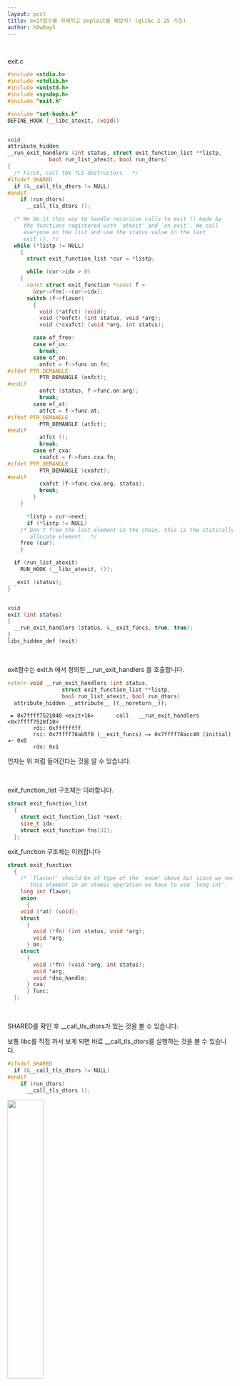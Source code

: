 ```yaml
---
layout: post
title: exit함수를 파헤치고 exploit를 해보자! (glibc 2.25 기준)
author: hOwDayS
---
```


<br>

exit.c 

```c++
#include <stdio.h>
#include <stdlib.h>
#include <unistd.h>
#include <sysdep.h>
#include "exit.h"

#include "set-hooks.h"
DEFINE_HOOK (__libc_atexit, (void))


void
attribute_hidden
__run_exit_handlers (int status, struct exit_function_list **listp,
		     bool run_list_atexit, bool run_dtors)
{
  /* First, call the TLS destructors.  */
#ifndef SHARED
  if (&__call_tls_dtors != NULL)
#endif
    if (run_dtors)
      __call_tls_dtors ();

  /* We do it this way to handle recursive calls to exit () made by
     the functions registered with `atexit' and `on_exit'. We call
     everyone on the list and use the status value in the last
     exit (). */
  while (*listp != NULL)
    {
      struct exit_function_list *cur = *listp;

      while (cur->idx > 0)
	{
	  const struct exit_function *const f =
	    &cur->fns[--cur->idx];
	  switch (f->flavor)
	    {
	      void (*atfct) (void);
	      void (*onfct) (int status, void *arg);
	      void (*cxafct) (void *arg, int status);

	    case ef_free:
	    case ef_us:
	      break;
	    case ef_on:
	      onfct = f->func.on.fn;
#ifdef PTR_DEMANGLE
	      PTR_DEMANGLE (onfct);
#endif
	      onfct (status, f->func.on.arg);
	      break;
	    case ef_at:
	      atfct = f->func.at;
#ifdef PTR_DEMANGLE
	      PTR_DEMANGLE (atfct);
#endif
	      atfct ();
	      break;
	    case ef_cxa:
	      cxafct = f->func.cxa.fn;
#ifdef PTR_DEMANGLE
	      PTR_DEMANGLE (cxafct);
#endif
	      cxafct (f->func.cxa.arg, status);
	      break;
	    }
	}

      *listp = cur->next;
      if (*listp != NULL)
	/* Don't free the last element in the chain, this is the statically
	   allocate element.  */
	free (cur);
    }

  if (run_list_atexit)
    RUN_HOOK (__libc_atexit, ());

  _exit (status); 
}


void
exit (int status)
{
  __run_exit_handlers (status, &__exit_funcs, true, true);
}
libc_hidden_def (exit)
```

<br>

exit함수는 exit.h 에서 정의된 __run_exit_handlers 를 호출합니다.

```c++
extern void __run_exit_handlers (int status,
				 struct exit_function_list **listp,
				 bool run_list_atexit, bool run_dtors)
  attribute_hidden __attribute__ ((__noreturn__));
```

```
 ► 0x7ffff7521040 <exit+16>       call   __run_exit_handlers <0x7ffff7520f10>
        rdi: 0xffffffff
        rsi: 0x7ffff78ab5f8 (__exit_funcs) —▸ 0x7ffff78acc40 (initial) ◂— 0x0
        rdx: 0x1
```

인자는 위 처럼 들어간다는 것을 알 수 있습니다.

<br>

exit_function_list 구조체는 이러합니다.

```c++
struct exit_function_list
  {
    struct exit_function_list *next;
    size_t idx;
    struct exit_function fns[32];
  };
```

exit_function 구조체는 이러합니다

```c++
struct exit_function
  {
    /* `flavour' should be of type of the `enum' above but since we need
       this element in an atomic operation we have to use `long int'.  */
    long int flavor;
    union
      {
	void (*at) (void);
	struct
	  {
	    void (*fn) (int status, void *arg);
	    void *arg;
	  } on;
	struct
	  {
	    void (*fn) (void *arg, int status);
	    void *arg;
	    void *dso_handle;
	  } cxa;
      } func;
  };
```

<br>

SHARED를 확인 후 __call_tls_dtors가 있는 것을 볼 수 있습니다.

보통 libc를 직접 까서 보게 되면 바로 __call_tls_dtors를 실행하는 것을 볼 수 있습니다.

```c++
#ifndef SHARED
  if (&__call_tls_dtors != NULL)
#endif
    if (run_dtors)
      __call_tls_dtors ();
```



<img src="../img/2018-10-1-exit-call-function/1.png" width="40%" height="40%">

__call_tls_dtors 를 내부를 보게 되면 0x3c3d80에서 값을 가져오고

```python
>>> ror17 = lambda x : ((x << 47) & (2**64 - 1)) | (x >> 17)
>>> hex(ror17(fs:[off_3C3D80]) ^ fd:0x30)
```

```
출처 - https://github.com/SPRITZ-Research-Group/ctf-writeups/tree/master/0x00ctf-2017/pwn/left-250
```

이러한 연산 후에 free를 호출 합니다.

<br>

다시 exit함수로 넘어와서 밑에 while문을 보도록 합시다.

<br>

잠깐 while문의 앞과 뒤를 봐봅니다.

```c++
struct exit_function_list *cur = *listp;
```

```c++
*listp = cur->next;
```

이 두줄의 코드를 보면 linked list로 된 exit_function_list를 하나 씩 cur이라는 변수에 넣어주고 있다는 걸 알 수 있습니다.

 <br>

```c++
  &cur->fns[--cur->idx];
	  switch (f->flavor)
	    {
	      void (*atfct) (void);
	      void (*onfct) (int status, void *arg);
	      void (*cxafct) (void *arg, int status);

	    case ef_free:
	    case ef_us:
	      break;
	    case ef_on:
	      onfct = f->func.on.fn;
#ifdef PTR_DEMANGLE
	      PTR_DEMANGLE (onfct);
#endif
	      onfct (status, f->func.on.arg);
	      break;
	    case ef_at:
	      atfct = f->func.at;
#ifdef PTR_DEMANGLE
	      PTR_DEMANGLE (atfct);
#endif
	      atfct ();
	      break;
	    case ef_cxa:
	      cxafct = f->func.cxa.fn;
#ifdef PTR_DEMANGLE
	      PTR_DEMANGLE (cxafct);
#endif
	      cxafct (f->func.cxa.arg, status);
	      break;
	    }
```

전 cur의 idx의 exit_function을 불러와 flavor에 따라 분류하는 코드입니다.

<br>

마지막 부분에는

```c++
listp = cur->next;
if (*listp != NULL)
    free (cur);
```

다음 exit_function_list 구조체가 있으면 현재 cur를 free하는 모습을 볼 수 있습니다.

<br>

<br>

<h1>exploit</h1>

방금까지 exit에 대해서 살펴봤습니다.

간단하게 익스플로잇하는 공격을 설명드리겠습니다.

<br>

pwnable에서 heap을 이용한 공격이 있을 때는 보통 \_\_free_hook 혹은 \_\_malloc_hook을 덮습니다.

그럼 free 나 malloc을 했을 때 hook을 먼저 살핀 후 값이 있을 시 실행하는데요

우린 exit에서 있는 free를 이용해 우리는 익스플로잇을 할 것입니다.

<br>

아까 보셨다시피 listp의 처음은__exit_funcs 라는 것을 알 수 있습니다.

__exit_funcs의 값인 initial 를 참조해서 while문을 시작하는데요 우린 initial 를 조작할 것입니다.

```c++
while (cur->idx > 0)
```

를 우회하고(그 밑코드를 실행 안하기 위해서)

```c++
      if (*listp != NULL)
	/* Don't free the last element in the chain, this is the statically
	   allocate element.  */
	free (cur);
    }
```

를 실행 시킬 수 있도록 할 것입니다.

<br>

일단 \_\_free_hook을 system 으로 덮습니다. 

cur(initial)->idx 를 0으로 덮습니다. 그럼 2번째 while문을 실행하지 않게 됩니다.

cur(initial)->next 를 "/bin/sh\x00" 으로 덮습니다.

이제 우린 exit할때 free를 할 수 있게 됩니다.

exit를 했을 때 free(&"/bin/sh\x00") 라는 코드를 실행 시키고

free내부에서 \_\_free_hook(&"/bin/sh\x00")를 실행시키는데

 \_\_free_hook를 system으로 덮었으므로 system(&"/bin/sh\x00") 를 실행시키므로

최종적으로 쉘을 얻게 됩니다.

<br>

<br>

<h3>들어주셔서 감사합니다. 이상한 부분은 about에 있는 연락처를 통해 연락을 주시면 매우 감사하겠습니다.</h3> 

